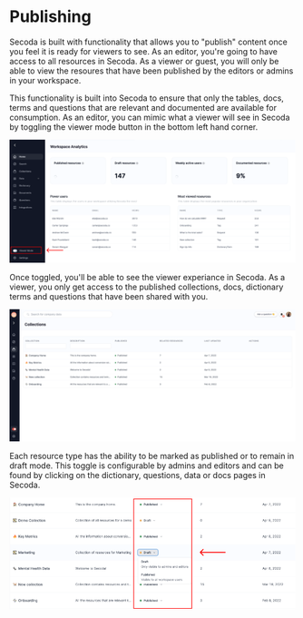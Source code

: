 # Publishing

Secoda is built with functionality that allows you to "publish" content once you feel it is ready for viewers to see. As an editor, you're going to have access to all resources in Secoda. As a viewer or guest, you will only be able to view the resoures that have been published by the editors or admins in your workspace.&#x20;

This functionality is built into Secoda to ensure that only the tables, docs, terms and questions that are relevant and documented are available for consumption. As an editor, you can mimic what a viewer will see in Secoda by toggling the viewer mode button in the bottom left hand corner.

![](<../.gitbook/assets/Group 587.png>)

Once toggled, you'll be able to see the viewer experiance in Secoda. As a viewer, you only get access to the published collections, docs, dictionary terms and questions that have been shared with you.&#x20;

![](<../.gitbook/assets/Screen Shot 2022-04-09 at 1.13.44 PM.png>)

Each resource type has the ability to be marked as published or to remain in draft mode. This toggle is configurable by admins and editors and can be found by clicking on the dictionary, questions, data or docs pages in Secoda.

![](<../.gitbook/assets/Group 587 (1).png>)
